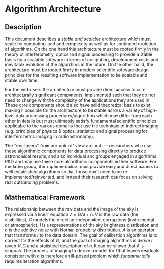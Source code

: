 # Algorithm Architecture

## Description

This document describes a _stable and scalable_ architecture which
must scale for computing load and complexity as well as for continued
evolution of algorithms.  On the one hand this architecture must be
rooted firmly in the theory of interferometry, optics and signal
processing to provide a stable basis for a scalable software in terms
of computing, development costs and inevitable evolution of the
algorithms in the future.  On the other hand, the architecture must be
rooted firmly in modern scientific software design principles for the
resulting software implementation to be scalable and stable over time.

For the end-users the architecture must provide direct access to core
architecturally significant components, implemented such that they do
not need to change with the complexity of the applications they are
used in.  These core components should also have solid theoretical
basis to exist, making it possible for the architecture to be stable
across a variety of high-level data processing procedures/algorithms
which may differ from each other in details but must ultimately
satisfy fundamental scientific principles applicable to the various
domains that use the technique of indirect imaging (e.g. principles of
physics & optics, statistics and signal processing for interferometric
imaging in radio astronomy).

The "end-users" from our point of view are both -- researchers who use
these algorithmic components for data processing directly to produce
astronomical results, and also individual and groups engaged in
algorithms R&D and may use these core algorithmic components in their
software.  For the latter group, the implementation must provide easy
and direct access to well established algorithms so that those don't
need to be re-implemented/reinvented, and instead their research can
focus on solving real outstanding problems.

## Mathematical Framework

The relationship between the raw data and the image of the sky is expressed via a linear equation $V = G A I + n$.  $V$ is the raw data (the visibilities), $G$ models the direction-independent corruptions (instrumental or atmospheric), $I$ is a representations of the sky brightness distribution and $n$ is the additive noise with Normal probablity distribution.  $A$ is an operator that transforms $I$ to the data domain.  The goal of calibration algorithms is to correct for the effects of $G$, and the goal of imaging algorithms is derive $I$ given $V$, $G$ and a statistical description of $n$.  It can be shown that $A$ is singualr.  The process of imaging to derive a model for $I$ that leaves residuals consistent with $n$ is therefore an ill-posed problem which _fundamentally_ requires iteration algorithms.
